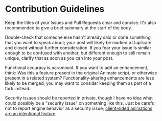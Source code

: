 # Contribution Guidelines
Keep the titles of your Issues and Pull Requests clear and concise. It's also recommended to give a brief summary at the start of the body.

Double-check that someone else hasn't already said or done something that you want to speak about; your post will likely be marked a Duplicate and closed without further consideration. If you fear your issue is similar enough to be confused with another, but different enough to still remain unique, clarify that as soon as you can into your post.

Functional accuracy is paramount. If you want to add an enhancement, think: Was this a feature present in the original Animate script, or otherwise present in a related system? Functionality-altering enhancements are less likely to be merged; you may want to consider keeping them as part of a fork instead.

Security issues should be reported in private, though I have no idea what could possibly be a "security issue" on something like this. Just be careful not to report engine behavior as a security issue; [client-sided animations are an intentional feature](https://create.roblox.com/docs/reference/engine/classes/Animation).